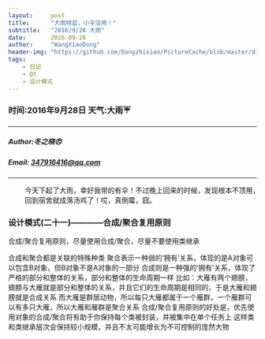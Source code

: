 ```yaml
---
layout:     post
title:      "大雨倾盆，小伞没用！"
subtitle:   "2016/9/28 大雨"
date:       2016-09-28
author:     "WangXiaoDong"
header-img: "https://github.com/Dongzhixiao/PictureCache/blob/master/diaryPic/20160928.jpg?raw=true"
tags:
    - 日记
    - Qt
    - 设计模式
---
```


### 时间:2016年9月28日 天气:大雨:umbrella:
-----
#####   Author:冬之晓:angry:
#####   Email: 347916416@qq.com
----------

<pre>
    今天下起了大雨，幸好我带的有伞！不过晚上回来的时候，发现根本不顶用，对于大雨来说，小伞是没有多大用处的！
    回到宿舍就成落汤鸡了！哎，真倒霉，囧。
</pre>


### 设计模式(二十一)————合成/聚合复用原则

合成/聚合复用原则，尽量使用合成/聚合，尽量不要使用类继承

合成和聚合都是关联的特殊种类
聚合表示一种弱的‘拥有’关系，体现的是A对象可以包含B对象，但B对象不是A对象的一部分
合成则是一种强的‘拥有’关系，体现了严格的部分和整体的关系，部分和整体的生命周期一样
比如：大雁有两个翅膀，翅膀与大雁就是部分和整体的关系，并且它们的生命周期是相同的，于是大雁和翅膀就是合成关系
而大雁是群居动物，所以每只大雁都属于一个雁群，一个雁群可以有多只大雁，所以大雁和雁群是聚合关系
合成/聚合复用原则的好处是，优先使用对象的合成/聚合将有助于你保持每个类被封装，并被集中在单个任务上
这样类和类继承层次会保持较小规模，并且不太可能增长为不可控制的庞然大物